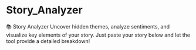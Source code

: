 # Story_Analyzer
📚 Story Analyzer Uncover hidden themes, analyze sentiments, and visualize key elements of your story. Just paste your story below and let the tool provide a detailed breakdown!


